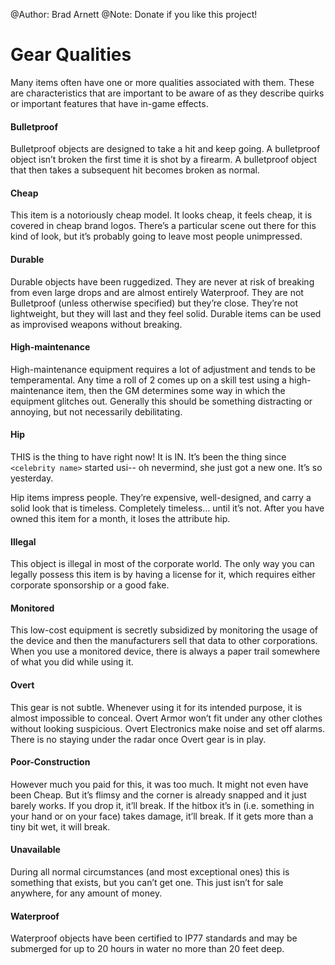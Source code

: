 @Author: Brad Arnett
@Note: Donate if you like this project!

# Gear Qualities

Many items often have one or more qualities associated with them.  These are characteristics that are important to be aware of as they describe quirks or important features that have in-game effects.

#### Bulletproof

Bulletproof objects are designed to take a hit and keep going.  A bulletproof object isn’t broken the first time it is shot by a firearm.  A bulletproof object that then takes a subsequent hit becomes broken as normal. 

#### Cheap

This item is a notoriously cheap model.  It looks cheap, it feels cheap, it is covered in cheap brand logos.  There’s a particular scene out there for this kind of look, but it’s probably going to leave most people unimpressed.

#### Durable

Durable objects have been ruggedized.  They are never at risk of breaking from even large drops and are almost entirely Waterproof.  They are not Bulletproof (unless otherwise specified) but they’re close.  They’re not lightweight, but they will last and they feel solid.  Durable items can be used as improvised weapons without breaking.

#### High-maintenance

High-maintenance equipment requires a lot of adjustment and tends to be temperamental.  Any time a roll of 2 comes up on a skill test using a high-maintenance item, then the GM determines some way in which the equipment glitches out.  Generally this should be something distracting or annoying, but not necessarily debilitating.

#### Hip

THIS is the thing to have right now!  It is IN.  It’s been the thing since ```<celebrity name>``` started usi-- oh nevermind, she just got a new one.  It’s so yesterday.

Hip items impress people.  They’re expensive, well-designed, and carry a solid look that is timeless.  Completely timeless… until it’s not.  After you have owned this item for a month, it loses the attribute hip.

#### Illegal

This object is illegal in most of the corporate world.  The only way you can legally possess this item is by having a license for it, which requires either corporate sponsorship or a good fake. 

#### Monitored

This low-cost equipment is secretly subsidized by monitoring the usage of the device and then the manufacturers sell that data to other corporations.  When you use a monitored device, there is always a paper trail somewhere of what you did while using it.

#### Overt

This gear is not subtle.  Whenever using it for its intended purpose, it is almost impossible to conceal.  Overt Armor won’t fit under any other clothes without looking suspicious.  Overt Electronics make noise and set off alarms.  There is no staying under the radar once Overt gear is in play.

#### Poor-Construction

However much you paid for this, it was too much.  It might not even have been Cheap.  But it’s flimsy and the corner is already snapped and it just barely works.  If you drop it, it’ll break.  If the hitbox it’s in (i.e. something in your hand or on your face) takes damage, it’ll break.  If it gets more than a tiny bit wet, it will break.  

#### Unavailable

During all normal circumstances (and most exceptional ones) this is something that exists, but you can’t get one.  This just isn’t for sale anywhere, for any amount of money.

#### Waterproof

Waterproof objects have been certified to IP77 standards and may be submerged for up to 20 hours in water no more than 20 feet deep.





